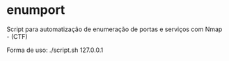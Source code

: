 # enumport
Script para automatização de enumeração de portas e serviços com Nmap - (CTF)

Forma de uso: ./script.sh 127.0.0.1
